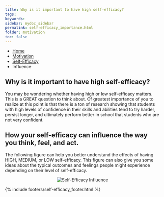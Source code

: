 ```yaml
---
title: Why is it important to have high self-efficacy? 
tags: 
keywords: 
sidebar: mydoc_sidebar
permalink: self-efficacy_importance.html
folder: motivation
toc: false
---
```


<ul class="breadcrumb">
    <li><a href="index.html">Home</a></li>
    <li><a href="motivation.html">Motivation</a></li>
    <li><a href="self-efficacy.html">Self-Efficacy</a></li>
    <li class="active">Influence</li>
</ul>

## Why is it important to have high self-efficacy? 

You may be wondering whether having high or low self-efficacy matters. This is a GREAT question to think about. Of greatest importance of you to realize at this point is that there is a ton of research showing that students with high levels of confidence in their skills and abilities tend to try harder, persist longer, and ultimately perform better in school that students who are not very confident. 


## How your self-efficacy can influence the way you think, feel, and act.


The following figure can help you better understand the effects of having HIGH, MEDIUM, or LOW self-efficacy. This figure can also give you some ideas about the typical outcomes and feelings people might experience depending on their level of self-efficacy. 

<center><img src='images/self-efficacy_influence.png' alt='Self-Efficacy Influence' /></center>

{% include footers/self-efficacy_footer.html %}

